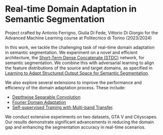 # Real-time Domain Adaptation in Semantic Segmentation
Project crafted by Antonio Ferrigno, Giulia Di Fede, Vittorio Di Giorgio for the Advanced Machine Learning course at Politecnico di Torino (2023/2024)

In this work, we tackle the challenging task of real-time domain adaptation in semantic segmentation. We experiment on a novel and efficient architecture, the [Short-Term Dense Concatenate (STDC)](https://openaccess.thecvf.com/content/CVPR2021/papers/Fan_Rethinking_BiSeNet_for_Real-Time_Semantic_Segmentation_CVPR_2021_paper.pdf) network, for semantic segmentation. We combine this with adversarial learning to align the feature distributions of the source and target domains, as specified in [Learning to Adapt Structured Output Space for Semantic Segmentation](https://openaccess.thecvf.com/content_cvpr_2018/papers/Tsai_Learning_to_Adapt_CVPR_2018_paper.pdf).

We also explore several extensions to improve the performance and efficiency of the domain adaptation process. These include:
- [Depthwise Separable Convolution](https://arxiv.org/pdf/1610.02357.pdf)
- [Fourier Domain Adaptation](https://openaccess.thecvf.com/content_CVPR_2020/papers/Yang_FDA_Fourier_Domain_Adaptation_for_Semantic_Segmentation_CVPR_2020_paper.pdf)
- [Self-supervised Training with Multi-band Transfer](https://openaccess.thecvf.com/content_CVPR_2020/papers/Yang_FDA_Fourier_Domain_Adaptation_for_Semantic_Segmentation_CVPR_2020_paper.pdf).

We conduct extensive experiments on two datasets, GTA V and Cityscapes. Our results demonstrate significant advancements in reducing the domain gap and enhancing the segmentation accuracy in real-time scenarios.
